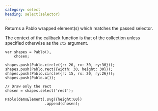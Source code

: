 ```yaml
---
category: select
heading: select(selector)
---
```


Returns a Pablo wrapped element(s) which matches the passed selector.

The context of the callback function is that of the collection unless specified otherwise as the `ctx` argument.

    var shapes = Pablo(),
        chosen;

    shapes.push(Pablo.circle({r: 20, rx: 30, ry:30}));
    shapes.push(Pablo.rect({width: 30, height: 30}));
    shapes.push(Pablo.circle({r: 15, rx: 20, ry:26}));
    shapes.push(Pablo.a());

    // Draw only the rect
    chosen = shapes.select('rect');

    Pablo(demoElement).svg({height:60})
                      .append(chosen);
